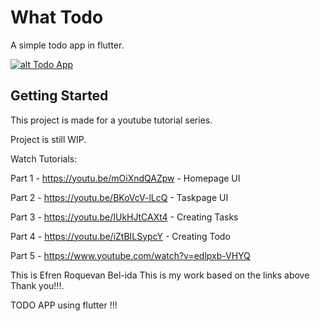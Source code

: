 # What Todo

A simple todo app in flutter.

[![alt Todo App](https://github.com/akshayejh/what_todo/blob/master/assets/images/github_cover.png?raw=true)](https://github.com/akshayejh/what_todo)

## Getting Started

This project is made for a youtube tutorial series.

Project is still WIP.

Watch Tutorials:

Part 1 - https://youtu.be/mOiXndQAZpw - Homepage UI

Part 2 - https://youtu.be/BKoVcV-lLcQ - Taskpage UI

Part 3 - https://youtu.be/IUkHJtCAXt4 - Creating Tasks

Part 4 - https://youtu.be/iZtBILSypcY - Creating Todo

Part 5 - https://www.youtube.com/watch?v=edlpxb-VHYQ

This is Efren Roquevan Bel-ida
This is my work based on the links above
Thank you!!!.

TODO APP using flutter !!!